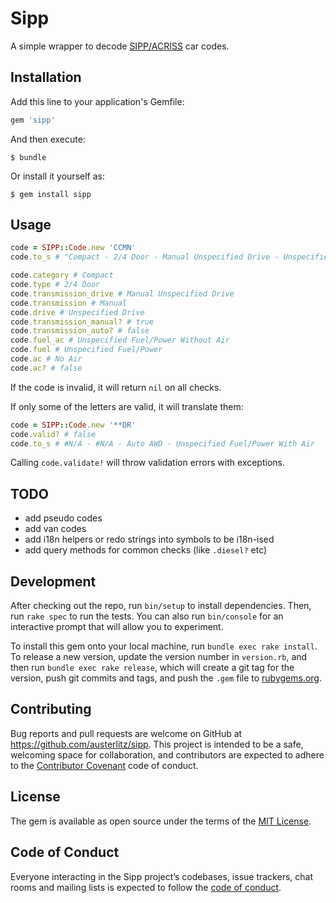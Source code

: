 # Sipp

A simple wrapper to decode [SIPP/ACRISS](https://www.acriss.org/car-codes/) car codes.

## Installation

Add this line to your application's Gemfile:

```ruby
gem 'sipp'
```

And then execute:

    $ bundle

Or install it yourself as:

    $ gem install sipp

## Usage

```ruby
code = SIPP::Code.new 'CCMN'
code.to_s # "Compact - 2/4 Door - Manual Unspecified Drive - Unspecified Fuel/Power Without Air"

code.category # Compact
code.type # 2/4 Door
code.transmission_drive # Manual Unspecified Drive
code.transmission # Manual
code.drive # Unspecified Drive
code.transmission_manual? # true
code.transmission_auto? # false
code.fuel_ac # Unspecified Fuel/Power Without Air
code.fuel # Unspecified Fuel/Power
code.ac # No Air
code.ac? # false
```
If the code is invalid, it will return `nil` on all checks.

If only some of the letters are valid, it will translate them:
```ruby
code = SIPP::Code.new '**DR'
code.valid? # false
code.to_s # #N/A - #N/A - Auto AWD - Unspecified Fuel/Power With Air
```

Calling `code.validate!` will throw validation errors with exceptions.

## TODO
- add pseudo codes
- add van codes
- add i18n helpers or redo strings into symbols to be i18n-ised
- add query methods for common checks (like `.diesel?` etc)


## Development

After checking out the repo, run `bin/setup` to install dependencies. Then, run `rake spec` to run the tests. You can also run `bin/console` for an interactive prompt that will allow you to experiment.

To install this gem onto your local machine, run `bundle exec rake install`. To release a new version, update the version number in `version.rb`, and then run `bundle exec rake release`, which will create a git tag for the version, push git commits and tags, and push the `.gem` file to [rubygems.org](https://rubygems.org).

## Contributing

Bug reports and pull requests are welcome on GitHub at https://github.com/austerlitz/sipp. This project is intended to be a safe, welcoming space for collaboration, and contributors are expected to adhere to the [Contributor Covenant](http://contributor-covenant.org) code of conduct.

## License

The gem is available as open source under the terms of the [MIT License](https://opensource.org/licenses/MIT).

## Code of Conduct

Everyone interacting in the Sipp project’s codebases, issue trackers, chat rooms and mailing lists is expected to follow the [code of conduct](https://github.com/austerlitz/sipp/blob/master/CODE_OF_CONDUCT.md).

